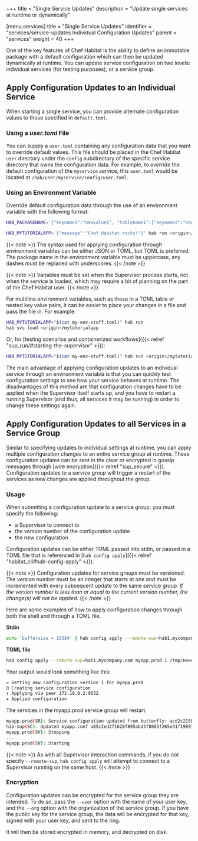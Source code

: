 +++
title = "Single Service Updates"
description = "Update single services at runtime or dynamically"


[menu.services]
    title = "Single Service Updates"
    identifier = "services/service-updates Individual Configuration Updates"
    parent = "services"
    weight = 40
+++

One of the key features of Chef Habitat is the ability to define an immutable package with a default configuration which can then be updated dynamically at runtime. You can update service configuration on two levels: individual services (for testing purposes), or a service group.

## Apply Configuration Updates to an Individual Service

When starting a single service, you can provide alternate configuration values to those specified in `default.toml`.

### Using a _user.toml_ File

You can supply a `user.toml` containing any configuration data that you want to override default values. This file should be placed in the Chef Habitat `user` directory under the `config` subdirectory of the specific service directory that owns the configuration data. For example, to override the default configuration of the `myservice` service, this `user.toml` would be located at `/hab/user/myservice/config/user.toml`.

### Using an Environment Variable

Override default configuration data through the use of an environment variable with the following format: 

```bash
HAB_PACKAGENAME='{"keyname1":"newvalue1", "tablename1":{"keyname2":"newvalue2"}}'
```

```bash
HAB_MYTUTORIALAPP='{"message":"Chef Habitat rocks!"}' hab run <origin>/<packagename>
```

{{< note >}}
The syntax used for applying configuration through environment variables can be either JSON or TOML, but TOML is preferred. The package name in the environment variable must be uppercase, any dashes must be replaced with underscores.
{{< /note >}}

{{< note >}}
Variables must be set when the Supervisor process starts, not when the service is loaded, which may require a bit of planning on the part of the Chef Habitat user.
{{< /note >}}

For multiline environment variables, such as those in a TOML table or nested key value pairs, it can be easier to place your changes in a file and pass the file in. For example:

```bash
HAB_MYTUTORIALAPP="$(cat my-env-stuff.toml)" hab run
hab svc load <origin>/mytutorialapp
```

Or, for [testing scenarios and containerized workflows]({{< relref "sup_run/#starting-the-supervisor" >}}):

```bash
HAB_MYTUTORIALAPP="$(cat my-env-stuff.toml)" hab run <origin>/mytutorialapp
```

The main advantage of applying configuration updates to an individual service through an environment variable is that you can quickly test configuration settings to see how your service behaves at runtime. The disadvantages of this method are that configuration changes have to be applied when the Supervisor itself starts up, and you have to restart a running Supervisor (and thus, all services it may be running) in order to change these settings again.

## Apply Configuration Updates to all Services in a Service Group

Similar to specifying updates to individual settings at runtime, you can apply multiple configuration changes to an entire service group at runtime. These configuration updates can be sent in the clear or encrypted in gossip messages through [wire encryption]({{< relref "sup_secure" >}}). Configuration updates to a service group will trigger a restart of the services as new changes are applied throughout the group.

### Usage

When submitting a configuration update to a service group, you must specify the following:

- a Supervisor to connect to
- the version number of the configuration update
- the new configuration

Configuration updates can be either TOML passed into stdin, or passed in a TOML
file that is referenced in [`hab config apply`]({{< relref "habitat_cli#hab-config-apply" >}}).

{{< note >}}
Configuration updates for service groups must be versioned. The version number must be an integer that starts at one and must be incremented with every subsequent update to the same service group. *If the version number is less than or equal to the current version number, the change(s) will not be applied.*
{{< /note >}}

Here are some examples of how to apply configuration changes through both the shell and through a TOML file.

**Stdin**

```bash
echo 'buffersize = 16384' | hab config apply --remote-sup=hab1.mycompany.com myapp.prod 1
```

**TOML file**

```bash
hab config apply --remote-sup=hab1.mycompany.com myapp.prod 1 /tmp/newconfig.toml
```

Your output would look something like this:

```bash
» Setting new configuration version 1 for myapp.prod
Ω Creating service configuration
↑ Applying via peer 172.18.0.2:9632
★ Applied configuration
```

The services in the myapp.prod service group will restart.

```bash
myapp.prod(SR): Service configuration updated from butterfly: acd2c21580748d38f64a014f964f19a0c1547955e4c86e63bf641a4e142b2200
hab-sup(SC): Updated myapp.conf a85c2ed271620f895abd3f8065f265e41f198973317cc548a016f3eb60c7e13c
myapp.prod(SV): Stopping
...
myapp.prod(SV): Starting
```

{{< note >}}
As with all Supervisor interaction commands, if you do not specify `--remote-sup`, `hab config apply` will attempt to connect to a Supervisor running on the same host.
{{< /note >}}

### Encryption

Configuration updates can be encrypted for the service group they are intended. To do so, pass the `--user` option with the name of your user key, and the `--org` option with the organization of the service group. If you have the public key for the service group, the data will be encrypted for that key, signed with your user key, and sent to the ring.

It will then be stored encrypted in memory, and decrypted on disk.
